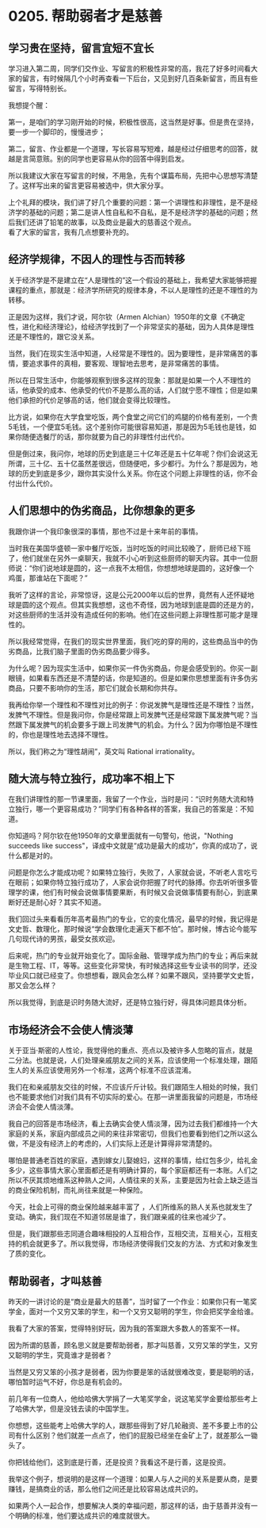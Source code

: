 # 0205. 帮助弱者才是慈善
## 学习贵在坚持，留言宜短不宜长
学习进入第二周，同学们交作业、写留言的积极性非常的高，我花了好多时间看大家的留言，有时候隔几个小时再查看一下后台，又见到好几百条新留言，而且有些留言，写得特别长。

我想提个醒：

第一，是咱们的学习刚开始的时候，积极性很高，这当然是好事。但是贵在坚持，要一步一个脚印的，慢慢进步；

第二，留言、作业都是一个道理，写长容易写短难，越是经过仔细思考的回答，就越是言简意赅。别的同学也更容易从你的回答中得到启发。

所以我建议大家在写留言的时候，不用急，先有个谋篇布局，先把中心思想写清楚了。这样写出来的留言更容易被选中，供大家分享。

上个礼拜的模块，我们讲了好几个重要的问题：第一个讲理性和非理性，是不是经济学的基础的问题；第二是讲人性自私和不自私，是不是经济学的基础的问题；然后我们还讲了铅笔的故事，以及商业是最大的慈善这个观点。<br>看了大家的留言，我有几点想要补充的。

## 经济学规律，不因人的理性与否而转移
 关于经济学是不是建立在“人是理性的”这一个假设的基础上，我希望大家能够把握课程的重点，那就是：经济学所研究的规律本身，不以人是理性的还是不理性的为转移。

正是因为这样，我们才说，阿尔钦（Armen Alchian）1950年的文章《不确定性，进化和经济理论》，给经济学找到了一个非常坚实的基础，因为人具体是理性还是不理性的，跟它没关系。

当然，我们在现实生活中知道，人经常是不理性的。因为要理性，是非常痛苦的事情，要追求事件的真相，要客观、理智地去思考，是非常痛苦的事情。

所以在日常生活中，你能够观察到很多这样的现象：那就是如果一个人不理性的话，他承受的成本、他承受的代价不是那么高的话，人们就宁愿不理性；但是如果他们承担的代价足够高的话，他们就会变得比较理性。

比方说，如果你在大学食堂吃饭，两个食堂之间它们的鸡腿的价格有差别，一个贵5毛钱，一个便宜5毛钱。这个差别你可能很容易知道，那是因为5毛钱也是钱，如果你随便选餐厅的话，那你就要为自己的非理性付出代价。

但是倒过来，我问你，地球的历史到底是三十亿年还是五十亿年呢？你们会说这无所谓，三十亿、五十亿虽然差很远，但随便吧，多少都行。为什么？那是因为，地球的历史到底是多少，跟你其实没什么关系。你在这个问题上非理性的话，你不会付出什么代价。
## 人们思想中的伪劣商品，比你想象的更多
我跟你讲一个我印象很深的事情，那也不过是十来年前的事情。

当时我在美国华盛顿一家中餐厅吃饭，当时吃饭的时间比较晚了，厨师已经下班了，他们就坐在另外一桌聊天，我就不小心听到这些厨师的聊天内容。其中一位厨师说：“你们说地球是圆的，这一点我不太相信，你想想地球是圆的，这好像一个鸡蛋，那谁站在下面呢？”

我听了这样的言论，非常惊讶，这是公元2000年以后的世界，竟然有人还怀疑地球是圆的这个观点。但其实我想想，这也不奇怪，因为地球到底是圆的还是方的，对这些厨师的生活并没有造成任何的影响。他们在这些问题上非理性那可能才是理性的。

所以我经常觉得，在我们的现实世界里面，我们吃的穿的用的，这些商品当中的伪劣商品，比我们脑子里面的伪劣商品要少得多。

为什么呢？因为现实生活中，如果你买一件伪劣商品，你是会感受到的。你买一副眼镜，如果看东西还是不清楚的话，你是知道的。但是如果你思想里面有许多伪劣商品，只要不影响你的生活，那它们就会长期和你共存。

我再给你举一个理性和不理性对比的例子：你说发脾气是理性还是不理性？当然，发脾气不理性。但是我问你，你是经常跟上司发脾气还是经常跟下属发脾气呢？当然跟下属发脾气的机会要多于跟上司发脾气的机会。为什么？因为你哪怕是不理性的，你也是理性地去选择不理性。

所以，我们称之为“理性胡闹”，英文叫 Rational irrationality。
## 随大流与特立独行，成功率不相上下
在我们讲理性的那一节课里面，我留了一个作业，当时是问：“识时务随大流和特立独行，哪一个更容易成功？”同学们有各种各样的答案，我自己的答案是：不知道。

你知道吗？阿尔钦在他1950年的文章里面就有一句警句，他说，"Nothing succeeds like success"，译成中文就是“成功是最大的成功”，你真的成功了，说什么都是对的。

问题是你怎么才能成功呢？如果特立独行，失败了，人家就会说，不听老人言吃亏在眼前；如果你特立独行成功了，人家会说你把握了时代的脉搏。你去听听很多管理学的课，他们有时候会说做事情要果断，有时候又会说做事情要有耐心，到底果断好还是耐心好？其实不知道。

我们回过头来看看历年高考最热门的专业，它的变化情况，最早的时候，我记得是文史哲、数理化，那时候说“学会数理化走遍天下都不怕”。那时候，博古论今能写几句现代诗的男孩，最受女孩欢迎。

后来呢，热门的专业就开始变化了。国际金融、管理学成为热门的专业；再后来就是生物工程、IT，等等。这些变化非常快，有时候选择这些专业读书的同学，还没毕业风口就已经变了。你想想看，跟风会怎么样？如果不跟风，坚持要学文史哲，那又会怎么样？

所以我觉得，到底是识时务随大流好，还是特立独行好，得具体问题具体分析。
## 市场经济会不会使人情淡薄
关于亚当·斯密的人性论，我觉得他的重点、亮点以及被许多人忽略的盲点，就是二分法。也就是说，人们处理亲戚朋友之间的关系，应该使用一个标准处理，跟陌生人的关系应该使用另外一个标准，这两个标准不应该混淆。

我们在和亲戚朋友交往的时候，不应该斤斤计较。我们跟陌生人相处的时候，我们也不能要求他们对我们具有不切实际的爱心。在那一讲里面我留的问题是，市场经济会不会使人情淡薄。

我自己的回答是市场经济，看上去确实会使人情淡薄，因为过去我们都维持一个大家庭的关系，家庭内部成员之间的来往非常密切，但我们也要看到他们之所以这么做，不是没有经济上的考虑的，人们实际上还是计算得非常清楚的。

哪怕是普通老百姓的家庭，遇到嫁女儿娶媳妇，这样的事情，给红包多少，给礼金多少，这些事情大家心里面都还是有明确计算的，每个家庭都还有一本账。人们之所以不厌其烦地维系这种熟人之间，人情往来的关系，主要是因为社会上缺乏适当的商业保险机制，而礼尚往来就是一种保险。

今天，社会上可得的商业保险越来越丰富了 ，人们所维系的熟人关系也就发生了变动。确实，我们现在不知道邻居是谁了，我们跟亲戚的往来也减少了。

但是，我们跟那些志同道合趣味相投的人互相合作，互相交流，互相关心，互相支持的机会就更多了。所以我觉得，市场经济使得我们交友的方法、方式和对象发生了质的变化。
## 帮助弱者，才叫慈善
昨天的一讲讨论的是“商业是最大的慈善”，当时留了一个作业：如果你只有一笔奖学金，面对一个又穷又笨的学生，和一个又穷又聪明的学生，你会把奖学金给谁。

我看了大家的答案，觉得特别好玩，因为我的答案跟大多数人的答案不一样。

因为所谓的慈善，顾名思义就是要帮助弱者，那才叫慈善，又穷又笨的学生，又穷又聪明的学生，究竟谁才是弱者？

当然是又穷又笨的小孩才是弱者，因为你要是笨的话就很难改变，要是聪明的话，哪怕暂时运气不好，你总是有机会的。

前几年有一位商人，他给哈佛大学捐了一大笔奖学金，说这笔奖学金要给那些考上了哈佛大学，但是没钱去读的中国学生。

你想想，这些能考上哈佛大学的人，跟那些得到了好几轮融资、差不多要上市的公司有什么区别？他们就差一点点了，他们的屁股已经坐在金矿上了，就差那么一锄头了。

你把钱给他们，这到底是行善，还是投资？我看这不是行善，这是投资。

我举这个例子，想说明的是这样一个道理：如果人与人之间的关系是要从商，是要赚钱，是搞商业的话，那么他们之间还是比较容易达成共识的。

如果两个人一起合作，想要解决人类的幸福问题，那这样的话，由于慈善并没有一个明确的标准，他们要达成共识的难度就很大。